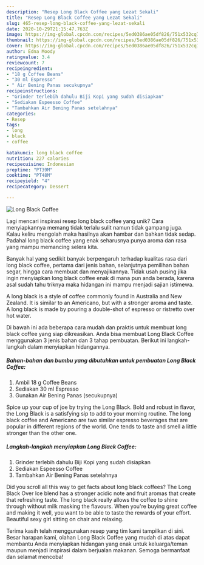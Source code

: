 ```yaml
---
description: "Resep Long Black Coffee yang Lezat Sekali"
title: "Resep Long Black Coffee yang Lezat Sekali"
slug: 465-resep-long-black-coffee-yang-lezat-sekali
date: 2020-10-29T21:15:47.763Z
image: https://img-global.cpcdn.com/recipes/5ed0386ae05df826/751x532cq70/long-black-coffee-foto-resep-utama.jpg
thumbnail: https://img-global.cpcdn.com/recipes/5ed0386ae05df826/751x532cq70/long-black-coffee-foto-resep-utama.jpg
cover: https://img-global.cpcdn.com/recipes/5ed0386ae05df826/751x532cq70/long-black-coffee-foto-resep-utama.jpg
author: Edna Moody
ratingvalue: 3.4
reviewcount: 7
recipeingredient:
- "18 g Coffee Beans"
- "30 ml Espresso"
- " Air Bening Panas secukupnya"
recipeinstructions:
- "Grinder terlebih dahulu Biji Kopi yang sudah disiapkan"
- "Sediakan Espeesso Coffee"
- "Tambahkan Air Bening Panas setelahnya"
categories:
- Resep
tags:
- long
- black
- coffee

katakunci: long black coffee 
nutrition: 227 calories
recipecuisine: Indonesian
preptime: "PT39M"
cooktime: "PT48M"
recipeyield: "4"
recipecategory: Dessert

---
```



![Long Black Coffee](https://img-global.cpcdn.com/recipes/5ed0386ae05df826/751x532cq70/long-black-coffee-foto-resep-utama.jpg)

Lagi mencari inspirasi resep long black coffee yang unik? Cara menyiapkannya memang tidak terlalu sulit namun tidak gampang juga. Kalau keliru mengolah maka hasilnya akan hambar dan bahkan tidak sedap. Padahal long black coffee yang enak seharusnya punya aroma dan rasa yang mampu memancing selera kita.

Banyak hal yang sedikit banyak berpengaruh terhadap kualitas rasa dari long black coffee, pertama dari jenis bahan, selanjutnya pemilihan bahan segar, hingga cara membuat dan menyajikannya. Tidak usah pusing jika ingin menyiapkan long black coffee enak di mana pun anda berada, karena asal sudah tahu triknya maka hidangan ini mampu menjadi sajian istimewa.

A long black is a style of coffee commonly found in Australia and New Zealand. It is similar to an Americano, but with a stronger aroma and taste. A long black is made by pouring a double-shot of espresso or ristretto over hot water.


Di bawah ini ada beberapa cara mudah dan praktis untuk membuat long black coffee yang siap dikreasikan. Anda bisa membuat Long Black Coffee menggunakan 3 jenis bahan dan 3 tahap pembuatan. Berikut ini langkah-langkah dalam menyiapkan hidangannya.

<!--inarticleads1-->

##### Bahan-bahan dan bumbu yang dibutuhkan untuk pembuatan Long Black Coffee:

1. Ambil 18 g Coffee Beans
1. Sediakan 30 ml Espresso
1. Gunakan  Air Bening Panas (secukupnya)


Spice up your cup of joe by trying the Long Black. Bold and robust in flavor, the Long Black is a satisfying sip to add to your morning routine. The long black coffee and Americano are two similar espresso beverages that are popular in different regions of the world. One tends to taste and smell a little stronger than the other one. 

<!--inarticleads2-->

##### Langkah-langkah menyiapkan Long Black Coffee:

1. Grinder terlebih dahulu Biji Kopi yang sudah disiapkan
1. Sediakan Espeesso Coffee
1. Tambahkan Air Bening Panas setelahnya


Did you scroll all this way to get facts about long black coffees? The Long Black Over Ice blend has a stronger acidic note and fruit aromas that create that refreshing taste. The long black really allows the coffee to shine through without milk masking the flavours. When you&#39;re buying great coffee and making it well, you want to be able to taste the rewards of your effort. Beautiful sexy girl sitting on chair and relaxing. 

Terima kasih telah menggunakan resep yang tim kami tampilkan di sini. Besar harapan kami, olahan Long Black Coffee yang mudah di atas dapat membantu Anda menyiapkan hidangan yang enak untuk keluarga/teman maupun menjadi inspirasi dalam berjualan makanan. Semoga bermanfaat dan selamat mencoba!
